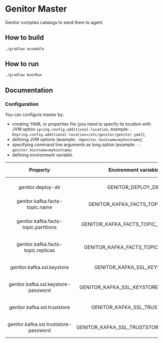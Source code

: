 # Genitor Master
Genitor compiles catalogs to send them to agent.

## How to build
```bash
./gradlew assemble
```

## How to run
```bash
./gradlew bootRun
```

## Documentation
### Configuration
You can configure master by:
- creating YAML or properties file (you need to specify its location with JVM option `spring.config.additional-location`, example: `-Dspring.config.additional-location=/etc/genitor/genitor.yaml`);
- defining JVM options (example: `-Dgenitor.hostname=myhostname`);
- specifying command line arguments as long option (example: `--genitor.hostname=myhostname`;
- defining environment variable.

|                Property               |          Environment variable         |             Description             | Default value |
|:-------------------------------------:|:-------------------------------------:|:-----------------------------------:|:-------------:|
|           genitor.deploy-dir          |           GENITOR_DEPLOY_DIR          |       Path to deploy directory      |     deploy    |
|     genitor.kafka.facts-topic.name    |     GENITOR_KAFKA_FACTS_TOPIC_NAME    |         Name of facts topic         |     facts     |
|  genitor.kafka.facts-topic.partitions |  GENITOR_KAFKA_FACTS_TOPIC_PARTITIONS | Number of partitions of facts topic |       1       |
|   genitor.kafka.facts-topic.replicas  |   GENITOR_KAFKA_FACTS_TOPIC_REPLICAS  |  Number of replicas of facts topic  |       1       |
|       genitor.kafka.ssl.keystore      |       GENITOR_KAFKA_SSL_KEYSTORE      |        Path to Kafka keystore       |       -       |
|  genitor.kafka.ssl.keystore-password  |  GENITOR_KAFKA_SSL_KEYSTORE_PASSWORD  |      Password of Kafka keystore     |       -       |
|      genitor.kafka.ssl.truststore     |      GENITOR_KAFKA_SSL_TRUSTSTORE     |       Path to Kafka truststore      |       -       |
| genitor.kafka.ssl.truststore-password | GENITOR_KAFKA_SSL_TRUSTSTORE_PASSWORD |     Password of Kafka truststore    |       -       |
